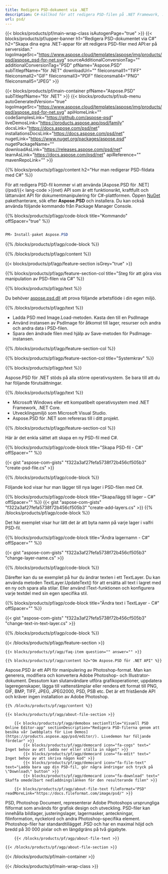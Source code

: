 ```yaml
---
title: Redigera PSD-dokument via .NET
description: C#-källkod för att redigera PSD-filen på .NET Framework, .NET Core.
url: psd/
---
```


{{< blocks/products/pf/main-wrap-class isAutogenPage="true" >}}
{{< blocks/products/pf/upper-banner h1="Redigera PSD-dokumentet via C#" h2="Skapa dina egna .NET-appar för att redigera PSD-filer med API:er på serversidan." logoImageSrc="https://www.aspose.cloud/templates/aspose/img/products/psd/aspose_psd-for-net.svg" sourceAdditionalConversionTag="" additionalConversionTag="PSD" pfName="Aspose.PSD" subTitlepfName="för .NET" downloadUrl="" fileiconsmall1="TIFF" fileiconsmall2="GIF" fileiconsmall3="PDF" fileiconsmall4="PNG" fileiconsmall5="JPEG" >}}

{{< blocks/products/pf/main-container pfName="Aspose.PSD" subTitlepfName="för .NET" >}}
{{< blocks/products/pf/sub-menu autoGeneratedVersion="true" logoImageSrc="https://www.aspose.cloud/templates/aspose/img/products/psd/aspose_psd-for-net.svg" apiHomeLink="" codeSamplesLink="https://github.com/aspose-psd" liveDemosLink="https://products.aspose.app/psd/family" docsLink="https://docs.aspose.com/psd/net" installationsDocsLink="https://docs.aspose.com/psd/net" nugetLink="https://www.nuget.org/packages/aspose.psd" nugetPackageName="" downloadAsLink="https://releases.aspose.com/psd/net" learnAsLink="https://docs.aspose.com/psd/net" apiReference="" mavenRepoLink="" >}}

{{% blocks/products/pf/agp/content h2="Hur man redigerar PSD-fildata med C#" %}}

 För att redigera PSD-fil kommer vi att använda
 [Aspose.PSD för .NET](/psd/{{< lang-code >}}net)
 API som är ett funktionsrikt, kraftfullt och lättanvänt API för dokumentmanipulering för C#-plattformen. Öppen
 [NuGet](https://www.nuget.org/packages/aspose.psd)
 pakethanterare, sök efter
 **Aspose.PSD**
 och installera. Du kan också använda följande kommando från Package Manager Console.

{{% blocks/products/pf/agp/code-block title="Kommando" offSpacer="true" %}}

```cs

PM> Install-paket Aspose.PSD

```

{{% /blocks/products/pf/agp/code-block %}}

{{% /blocks/products/pf/agp/content %}}

{{< blocks/products/pf/agp/feature-section isGrey="true" >}}

{{% blocks/products/pf/agp/feature-section-col title="Steg för att göra viss manipulation av PSD-filen via C#" %}}

{{% blocks/products/pf/agp/text %}}

 Du behöver
 [aspose.psd.dll](https://releases.aspose.com/psd/net)
 att prova följande arbetsflöde i din egen miljö.

{{% /blocks/products/pf/agp/text %}}

+ Ladda PSD med Image.Load-metoden. Kasta den till en PsdImage
+ Använd instansen av PsdImage för åtkomst till lager, resurser och andra och andra data i PSD-filen.
+ Spara den ändrade filen med hjälp av Save-metoden för PsdImage-instansen.

{{% /blocks/products/pf/agp/feature-section-col %}}

{{% blocks/products/pf/agp/feature-section-col title="Systemkrav" %}}

{{% blocks/products/pf/agp/text %}}

 Aspose.PSD för .NET stöds på alla större operativsystem. Se bara till att du har följande förutsättningar.

{{% /blocks/products/pf/agp/text %}}

- Microsoft Windows eller ett kompatibelt operativsystem med .NET Framework, .NET Core.
- Utvecklingsmiljö som Microsoft Visual Studio.
- Aspose.PSD för .NET som refereras till i ditt projekt.

{{% /blocks/products/pf/agp/feature-section-col %}}


Här är det enkla sättet att skapa en ny PSD-fil med C#.
<!-- CODE-BLOCK -->
{{% blocks/products/pf/agp/code-block title="Skapa PSD-fil - C#" offSpacer="" %}}

{{< gist "aspose-com-gists" "f322a3af27fefa5738f72b456cf505b3" "create-psd-file.cs" >}}

{{% /blocks/products/pf/agp/code-block %}}


Följande kod visar hur man lägger till nya lager i PSD-filen med C#.
<!-- CODE-BLOCK -->
{{% blocks/products/pf/agp/code-block title="Skapa/lägg till lager – C#" offSpacer="" %}}
{{< gist "aspose-com-gists" "f322a3af27fefa5738f72b456cf505b3" "create-add-layers.cs" >}}
{{% /blocks/products/pf/agp/code-block %}}


Det här exemplet visar hur lätt det är att byta namn på varje lager i valfri PSD-fil.
<!-- CODE-BLOCK -->
{{% blocks/products/pf/agp/code-block title="Ändra lagernamn - C#" offSpacer="" %}}

{{< gist "aspose-com-gists" "f322a3af27fefa5738f72b456cf505b3" "change-layer-name.cs" >}}

{{% /blocks/products/pf/agp/code-block %}}


Därefter kan du se exemplet på hur du ändrar texten i ett TextLayer. Du kan använda metoden TextLayer.UpdateText() för att ersätta all text i lagret med en ny och spara alla stilar.
Eller använd IText-funktionen och konfigurera varje textdel med sin egen specifika stil.
<!-- CODE-BLOCK -->
{{% blocks/products/pf/agp/code-block title="Ändra text i TextLayer - C#" offSpacer="" %}}

{{< gist "aspose-com-gists" "f322a3af27fefa5738f72b456cf505b3" "change-text-in-text-layer.cs" >}}

{{% /blocks/products/pf/agp/code-block %}}

{{< /blocks/products/pf/agp/feature-section >}}

    {{< blocks/products/pf/agp/faq-item question="" answer="" >}}
 

<!-- aboutfile Starts -->

    {{% blocks/products/pf/agp/content h2="Om Aspose.PSD för .NET API" %}}

 Aspose.PSD är ett API för manipulering av Photoshop-format. Man kan generera, modifiera och konvertera Adobe Photoshop- och Illustrator-dokument. Dessutom kan slutanvändare utföra grafikoperationer, uppdatera lageregenskaper, lägga till vattenstämplar eller rendera ett format till PNG, GIF, BMP, TIFF, JPEG, JPEG2000, PSD, PSB etc. Det är ett fristående API och kräver ingen installation av Adobe Photoshop.



    {{% /blocks/products/pf/agp/content %}}

    {{< blocks/products/pf/agp/about-file-section >}}

        {{< blocks/products/pf/agp/demobox sectionTitle="Visuell PSD Online Editor-app" sectionDescription="Redigera PSD-filerna genom att besöka vår [webbplats för Live Demos](https://products.aspose.app/psd/editor/). Livedemon har följande fördelar" >}}
            {{< blocks/products/pf/agp/democard icon="fa-cogs" text=" Inget behov av att ladda ner eller ställa in något" >}}
            {{< blocks/products/pf/agp/democard icon="fa-edit" text=" Inget behov av att skriva någon kod" >}}
            {{< blocks/products/pf/agp/democard icon="fa-file-text" text="Ladda bara upp din PSD-fil, gör några ändringar och tryck på \"Download\" button" >}}
            {{< blocks/products/pf/agp/democard icon="fa-download" text=" Skaffa omedelbart nedladdningslänken för den resulterande filen" >}}

        {{< blocks/products/pf/agp/about-file-text fileFormat="PSD" readMoreLink="https://docs.fileformat.com/image/psd/" >}}
PSD, Photoshop Document, representerar Adobe Photoshops ursprungliga filformat som används för grafisk design och utveckling. PSD-filer kan innehålla bildlager, justeringslager, lagermasker, anteckningar, filinformation, nyckelord och andra Photoshop-specifika element. Photoshop-filer har standardtillägget .PSD och har en maximal höjd och bredd på 30 000 pixlar och en längdgräns på två gigabyte.

        {{< /blocks/products/pf/agp/about-file-text >}}

    {{< /blocks/products/pf/agp/about-file-section >}}

<!-- aboutfile Ends -->

{{< /blocks/products/pf/main-container >}}
    
{{< /blocks/products/pf/main-wrap-class >}}
